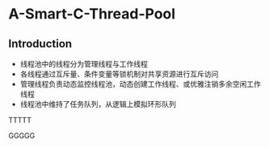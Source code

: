 # A-Smart-C-Thread-Pool

Introduction
--------------
* 线程池中的线程分为管理线程与工作线程<br>
* 各线程通过互斥量、条件变量等锁机制对共享资源进行互斥访问<br>
* 管理线程负责动态监控线程池，动态创建工作线程、或优雅注销多余空闲工作线程<br>
* 线程池中维持了任务队列，从逻辑上模拟环形队列<br>

TTTTT


GGGGG
